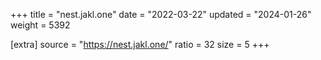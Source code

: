 +++
title = "nest.jakl.one"
date = "2022-03-22"
updated = "2024-01-26"
weight = 5392

[extra]
source = "https://nest.jakl.one/"
ratio = 32
size = 5
+++
